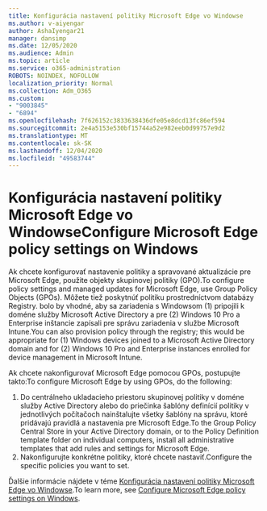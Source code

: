 ```yaml
---
title: Konfigurácia nastavení politiky Microsoft Edge vo Windowse
ms.author: v-aiyengar
author: AshaIyengar21
manager: dansimp
ms.date: 12/05/2020
ms.audience: Admin
ms.topic: article
ms.service: o365-administration
ROBOTS: NOINDEX, NOFOLLOW
localization_priority: Normal
ms.collection: Adm_O365
ms.custom:
- "9003845"
- "6894"
ms.openlocfilehash: 7f626152c3833638436dfe05e8dcd13fc86ef594
ms.sourcegitcommit: 2e4a5153e530bf15744a52e982eeb0d99757e9d2
ms.translationtype: MT
ms.contentlocale: sk-SK
ms.lasthandoff: 12/04/2020
ms.locfileid: "49583744"
---
```

# <a name="configure-microsoft-edge-policy-settings-on-windows"></a><span data-ttu-id="51266-102">Konfigurácia nastavení politiky Microsoft Edge vo Windowse</span><span class="sxs-lookup"><span data-stu-id="51266-102">Configure Microsoft Edge policy settings on Windows</span></span>

<span data-ttu-id="51266-103">Ak chcete konfigurovať nastavenie politiky a spravované aktualizácie pre Microsoft Edge, použite objekty skupinovej politiky (GPO).</span><span class="sxs-lookup"><span data-stu-id="51266-103">To configure policy settings and managed updates for Microsoft Edge, use Group Policy Objects (GPOs).</span></span> <span data-ttu-id="51266-104">Môžete tiež poskytnúť politiku prostredníctvom databázy Registry. bolo by vhodné, aby sa zariadenia s Windowsom (1) pripojili k doméne služby Microsoft Active Directory a pre (2) Windows 10 Pro a Enterprise inštancie zapísali pre správu zariadenia v službe Microsoft Intune.</span><span class="sxs-lookup"><span data-stu-id="51266-104">You can also provision policy through the registry; this would be appropriate for (1) Windows devices joined to a Microsoft Active Directory domain and for (2) Windows 10 Pro and Enterprise instances enrolled for device management in Microsoft Intune.</span></span>

<span data-ttu-id="51266-105">Ak chcete nakonfigurovať Microsoft Edge pomocou GPOs, postupujte takto:</span><span class="sxs-lookup"><span data-stu-id="51266-105">To configure Microsoft Edge by using GPOs, do the following:</span></span>

1. <span data-ttu-id="51266-106">Do centrálneho ukladacieho priestoru skupinovej politiky v doméne služby Active Directory alebo do priečinka šablóny definícií politiky v jednotlivých počítačoch nainštalujte všetky šablóny na správu, ktoré pridávajú pravidlá a nastavenia pre Microsoft Edge.</span><span class="sxs-lookup"><span data-stu-id="51266-106">To the Group Policy Central Store in your Active Directory domain, or to the Policy Definition template folder on individual computers, install all administrative templates that add rules and settings for Microsoft Edge.</span></span>
2. <span data-ttu-id="51266-107">Nakonfigurujte konkrétne politiky, ktoré chcete nastaviť.</span><span class="sxs-lookup"><span data-stu-id="51266-107">Configure the specific policies you want to set.</span></span>

<span data-ttu-id="51266-108">Ďalšie informácie nájdete v téme [Konfigurácia nastavení politiky Microsoft Edge vo Windowse](https://go.microsoft.com/fwlink/?linkid=2135024).</span><span class="sxs-lookup"><span data-stu-id="51266-108">To learn more, see [Configure Microsoft Edge policy settings on Windows](https://go.microsoft.com/fwlink/?linkid=2135024).</span></span>

